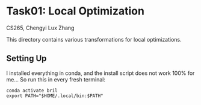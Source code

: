 # Task01: Local Optimization

CS265, Chengyi Lux Zhang

This directory contains various transformations for local optimizations. 

## Setting Up
I installed everything in conda, and the install script does not work 100% for me... 
So run this in every fresh terminal:
```
conda activate bril
export PATH="$HOME/.local/bin:$PATH"
```